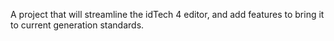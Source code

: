 A project that will streamline the idTech 4 editor, and add features to bring it to current generation standards.
